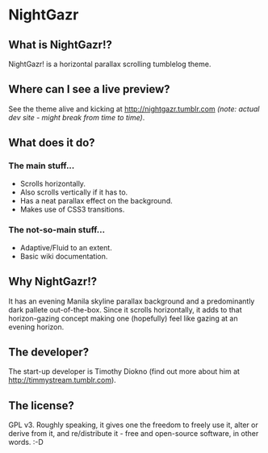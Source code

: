 NightGazr
=========

## What is NightGazr!?

NightGazr! is a horizontal parallax scrolling tumblelog theme.

## Where can I see a live preview? ##

See the theme alive and kicking at http://nightgazr.tumblr.com _(note: actual dev site - might break from time to time)_.

## What does it do? ##

### The main stuff... ###
* Scrolls horizontally.
* Also scrolls vertically if it has to.
* Has a neat parallax effect on the background.
* Makes use of CSS3 transitions.

### The not-so-main stuff... ###
* Adaptive/Fluid to an extent.
* Basic wiki documentation.

## Why NightGazr!? ##
It has an evening Manila skyline parallax background and a predominantly dark pallete out-of-the-box. Since it scrolls horizontally, it adds to that horizon-gazing concept making one (hopefully) feel like gazing at an evening horizon.

## The developer? ##
The start-up developer is Timothy Diokno (find out more about him at http://timmystream.tumblr.com).

## The license? ##
GPL v3. Roughly speaking, it gives one the freedom to freely use it, alter or derive from it, and re/distribute it - free and open-source software, in other words. :-D


  

